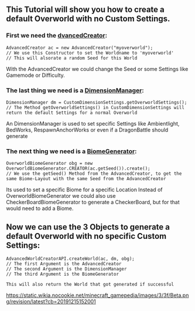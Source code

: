 ## This Tutorial will show you how to create a default Overworld with no Custom Settings.

### First we need the [dvancedCreator]:
```
AdvancedCreator ac = new AdvancedCreator("myoverworld");
// We use this Constructor to set the Worldname to 'myoverworld'
// This will alsorate a random Seed for this World
```
With the AdvancedCreator we could change the Seed or some Settings like Gamemode or Difficulty.


### The last thing we need is a [DimensionManager]:
```
DimensionManager dm = CustomDimensionSettings.getOverworldSettings();
// The Method getOverworldSettings() in CustomDimensionSettings will return the default Settings for a normal Overworld
```
An DimensionManager is used to set specific Settings like Ambientlight, BedWorks, RespawnAnchorWorks or even if a DragonBattle should generate


### The next thing we need is a [BiomeGenerator]:
```
OverworldBiomeGenerator obg = new OverworldBiomeGenerator.CREATOR(ac.getSeed()).create();
// We use the getSeed() Method from the AdvancedCreator, to get the same Biome-Layout with the same Seed from the AdvancedCreator
```
Its used to set a specific Biome for a specific Location
Instead of OverworldBiomeGenerator we could also use CheckerBoardBiomeGenerator to generate a CheckerBoard, but for that would need to add a Biome.



## Now we can use the 3 Objects to generate a default Overworld with no specific Custom Settings:
```
AdvancedWorldCreatorAPI.createWorld(ac, dm, obg);
// The first Argument is the AdvancedCreator
// The second Argument is the DimensionManager
// The third Argument is the BiomeGenerator

This will also return the World that got generated if successful
```
https://static.wikia.nocookie.net/minecraft_gamepedia/images/3/3f/Beta.png/revision/latest?cb=20191215152001


[DimensionManager]: https://github.com/FreeSoccerHDX/AdvancedWorldCreatorAPI/blob/main/Methods/CustomDimensionSettings.md
[BiomeGenerator]: https://github.com/FreeSoccerHDX/AdvancedWorldCreatorAPI/tree/main/Methods/BiomeGenerators
[dvancedCreator]: https://github.com/FreeSoccerHDX/AdvancedWorldCreatorAPI/blob/main/Methods/AdvancedCreator.md
